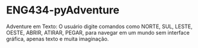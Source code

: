 # ENG434-pyAdventure
Adventure em Texto: O usuário digite comandos como NORTE, SUL, LESTE, OESTE, ABRIR, ATIRAR, PEGAR, para navegar em um mundo sem interface gráfica, apenas texto e muita imaginação.

